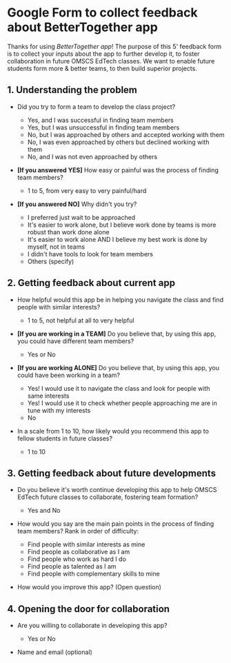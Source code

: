 # Google Form to collect feedback about BetterTogether app

Thanks for using *BetterTogether app*! The purpose of this 5' feedback form is to collect your inputs about the app to further develop it, to foster collaboration in future OMSCS EdTech classes. We want to enable future students form more & better teams, to then build superior projects.

## 1. Understanding the problem

- Did you try to form a team to develop the class project?
    - Yes, and I was successful in finding team members
    - Yes, but I was unsuccessful in finding team members
    - No, but I was approached by others and accepted working with them
    - No, I was even approached by others but declined working with them
    - No, and I was not even approached by others

    
- **\[If you answered YES\]** How easy or painful was the process of finding team members?
    - 1 to 5, from very easy to very painful/hard


- **\[If you answered NO\]** Why didn't you try?
    - I preferred just wait to be approached
    - It's easier to work alone, but I believe work done by teams is more robust than work done alone
    - It's easier to work alone AND I believe my best work is done by myself, not in teams
    - I didn't have tools to look for team members
    - Others (specify)


## 2. Getting feedback about current app

- How helpful would this app be in helping you navigate the class and find people with similar interests?
    - 1 to 5, not helpful at all to very helpful
    

- **\[If you are working in a TEAM\]** Do you believe that, by using this app, you could have different team members?
    - Yes or No
    

- **\[If you are working ALONE\]** Do you believe that, by using this app, you could have been working in a team?
    - Yes! I would use it to navigate the class and look for people with same interests
    - Yes! I would use it to check whether people approaching me are in tune with my interests
    - No
    
    
- In a scale from 1 to 10, how likely would you recommend this app to fellow students in future classes?
    - 1 to 10


## 3. Getting feedback about future developments

- Do you believe it's worth continue developing this app to help OMSCS EdTech future classes to collaborate, fostering team formation?
    - Yes and No


- How would you say are the main pain points in the process of finding team members? Rank in order of difficulty:
    - Find people with similar interests as mine
    - Find people as collaborative as I am
    - Find people who work as hard I do
    - Find people as talented as I am
    - Find people with complementary skills to mine
    

- How would you improve this app? (Open question)



## 4. Opening the door for collaboration 

- Are you willing to collaborate in developing this app?
    - Yes or No
    
    
- Name and email (optional)